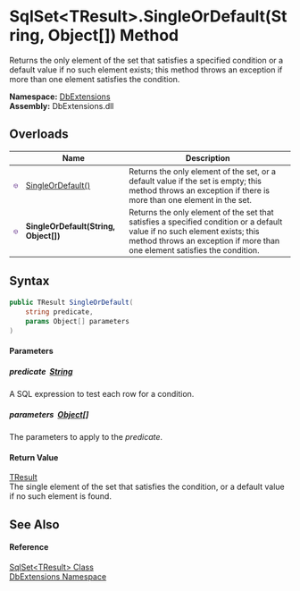 SqlSet&lt;TResult>.SingleOrDefault(String, Object[]) Method
===========================================================
Returns the only element of the set that satisfies a specified condition or a default value if no such element exists; this method throws an exception if more than one element satisfies the condition.
  
**Namespace:** [DbExtensions][1]  
**Assembly:** DbExtensions.dll

Overloads
---------

|                  | Name                                  | Description                                                                                                                                                                                              |
| ---------------- | ------------------------------------- | -------------------------------------------------------------------------------------------------------------------------------------------------------------------------------------------------------- |
| ![Public method] | [SingleOrDefault()][2]                | Returns the only element of the set, or a default value if the set is empty; this method throws an exception if there is more than one element in the set.                                               |
| ![Public method] | **SingleOrDefault(String, Object[])** | Returns the only element of the set that satisfies a specified condition or a default value if no such element exists; this method throws an exception if more than one element satisfies the condition. |


Syntax
------

```csharp
public TResult SingleOrDefault(
	string predicate,
	params Object[] parameters
)
```

#### Parameters

##### *predicate*  [String][3]
A SQL expression to test each row for a condition.

##### *parameters*  [Object][4][]
The parameters to apply to the *predicate*.

#### Return Value
[TResult][5]  
The single element of the set that satisfies the condition, or a default value if no such element is found.

See Also
--------

#### Reference
[SqlSet&lt;TResult> Class][5]  
[DbExtensions Namespace][1]  

[1]: ../README.md
[2]: SingleOrDefault.md
[3]: https://learn.microsoft.com/dotnet/api/system.string
[4]: https://learn.microsoft.com/dotnet/api/system.object
[5]: README.md
[Public method]: ../../icons/pubmethod.svg "Public method"